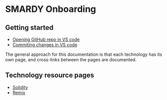 # SMARDY Onboarding

## Getting started

* [Opening GitHub repo in VS code](https://docs.microsoft.com/en-us/visualstudio/get-started/tutorial-open-project-from-repo?view=vs-2022)
* [Commiting changes in VS code](https://www.digitalocean.com/community/tutorials/how-to-use-git-integration-in-visual-studio-code)

The general approach for this documentation is that each technology has its own page, and cross-links between the pages are documented.

## Technology resource pages

* [Solidity](solidity.md)
* [Remix](remix.md)

